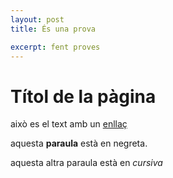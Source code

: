 ```yaml
---
layout: post
title: És una prova

excerpt: fent proves
---
```

# Títol de la pàgina

això es el text amb un [enllaç](http://example.cat)

aquesta **paraula** està en negreta.

aquesta altra paraula està en *cursiva*

